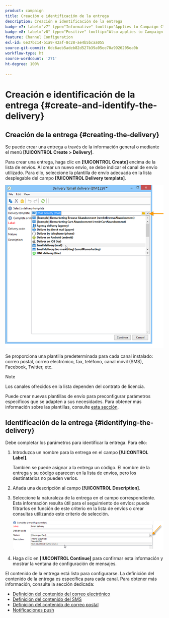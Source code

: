 ```yaml
---
product: campaign
title: Creación e identificación de la entrega
description: Creación e identificación de la entrega
badge-v7: label="v7" type="Informative" tooltip="Applies to Campaign Classic v7"
badge-v8: label="v8" type="Positive" tooltip="Also applies to Campaign v8"
feature: Channel Configuration
exl-id: 6e37bc14-b1a9-42af-8c28-ae4b5bcaa055
source-git-commit: 6dc6aeb5adeb82d527b39a05ee70a9926205ea0b
workflow-type: ht
source-wordcount: '271'
ht-degree: 100%

---
```


# Creación e identificación de la entrega {#create-and-identify-the-delivery}



## Creación de la entrega {#creating-the-delivery}

Se puede crear una entrega a través de la información general o mediante el menú **[!UICONTROL Create > Delivery]**.


Para crear una entrega, haga clic en **[!UICONTROL Create]** encima de la lista de envíos. Al crear un nuevo envío, se debe indicar el canal de envío utilizado. Para ello, seleccione la plantilla de envío adecuada en la lista desplegable del campo **[!UICONTROL Delivery template]**.

![](assets/s_ncs_user_wizard_email01_1.png)

Se proporciona una plantilla predeterminada para cada canal instalado: correo postal, correo electrónico, fax, teléfono, canal móvil (SMS), Facebook, Twitter, etc.

>[!NOTE]
>
>Los canales ofrecidos en la lista dependen del contrato de licencia.

Puede crear nuevas plantillas de envío para preconfigurar parámetros específicos que se adapten a sus necesidades. Para obtener más información sobre las plantillas, consulte [esta sección](about-templates.md).

## Identificación de la entrega {#identifying-the-delivery}

Debe completar los parámetros para identificar la entrega. Para ello:

1. Introduzca un nombre para la entrega en el campo **[!UICONTROL Label]**.

   También se puede asignar a la entrega un código. El nombre de la entrega y su código aparecen en la lista de envíos, pero los destinatarios no pueden verlos.

1. Añada una descripción al campo **[!UICONTROL Description]**.
1. Seleccione la naturaleza de la entrega en el campo correspondiente. Esta información resulta útil para el seguimiento de envíos: puede filtrarlos en función de este criterio en la lista de envíos o crear consultas utilizando este criterio de selección.

   ![](assets/s_ncs_user_email_del_nature.png)

1. Haga clic en **[!UICONTROL Continue]** para confirmar esta información y mostrar la ventana de configuración de mensajes.

El contenido de la entrega está listo para configurarse. La definición del contenido de la entrega es específica para cada canal. Para obtener más información, consulte la sección dedicada:

* [Definición del contenido del correo electrónico](defining-the-email-content.md)
* [Definición del contenido del SMS](sms-create.md#defining-the-sms-content)
* [Definición del contenido de correo postal](defining-the-direct-mail-content.md)
* [Notificaciones push](about-mobile-app-channel.md)
